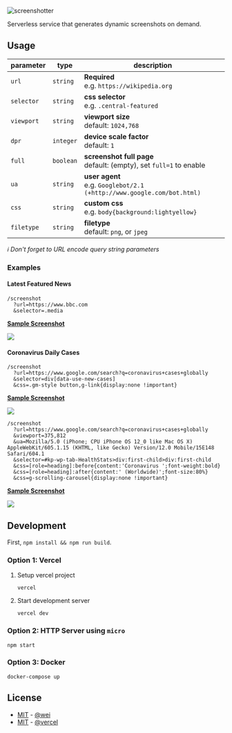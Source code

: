 ![screenshotter](https://socialify.git.ci/wei/screenshotter/png?description=1&pattern=Plus&stargazers=0&theme=Light)

Serverless service that generates dynamic screenshots on demand.


## Usage

| parameter | type | description |
| --------- | ---- | ----------- |
| `url` | `string` | **Required**<br/>e.g. `https://wikipedia.org` |
| `selector` | `string` | **css selector**<br/>e.g. `.central-featured` |
| `viewport` | `string` | **viewport size**<br/>default: `1024,768` |
| `dpr` | `integer` | **device scale factor**<br/>default: `1` |
| `full` | `boolean` | **screenshot full page**<br/>default: (empty), set `full=1` to enable |
| `ua` | `string` | **user agent**<br/>e.g. `Googlebot/2.1 (+http://www.google.com/bot.html)` |
| `css` | `string` | **custom css**<br/>e.g. `body{background:lightyellow}` |
| `filetype` | `string` | **filetype**<br/>default: `png`, or `jpeg` |

_ℹ️ Don't forget to URL encode query string parameters_

### Examples

#### Latest Featured News
```
/screenshot
  ?url=https://www.bbc.com
  &selector=.media
```
[**Sample Screenshot**](https://screenshotter.git.ci/screenshot?url=https://www.bbc.com&selector=.media)

![](https://screenshotter.git.ci/screenshot?url=https://www.bbc.com&selector=.media)


#### Coronavirus Daily Cases
```
/screenshot
  ?url=https://www.google.com/search?q=coronavirus+cases+globally
  &selector=div[data-use-new-cases]
  &css=.gm-style button,g-link{display:none !important}
```

[**Sample Screenshot**](https://screenshotter.git.ci/screenshot?url=https%3A%2F%2Fwww.google.com%2Fsearch%3Fq%3Dcoronavirus%2Bcases%2Bglobally&selector=div%5Bdata-use-new-cases%5D&css=.gm-style%20button%2Cg-link%7Bdisplay%3Anone%20!important%7D)

![](https://screenshotter.git.ci/screenshot?url=https%3A%2F%2Fwww.google.com%2Fsearch%3Fq%3Dcoronavirus%2Bcases%2Bglobally&selector=div%5Bdata-use-new-cases%5D&css=.gm-style%20button%2Cg-link%7Bdisplay%3Anone%20!important%7D)


```
/screenshot
  ?url=https://www.google.com/search?q=coronavirus+cases+globally
  &viewport=375,812
  &ua=Mozilla/5.0 (iPhone; CPU iPhone OS 12_0 like Mac OS X) AppleWebKit/605.1.15 (KHTML, like Gecko) Version/12.0 Mobile/15E148 Safari/604.1
  &selector=#kp-wp-tab-HealthStats>div:first-child>div:first-child
  &css=[role=heading]:before{content:'Coronavirus ';font-weight:bold}
  &css=[role=heading]:after{content:' (Worldwide)';font-size:80%}
  &css=g-scrolling-carousel{display:none !important}
```

[**Sample Screenshot**](https://screenshotter.git.ci/screenshot?url=https%3A%2F%2Fwww.google.com%2Fsearch%3Fq%3Dcoronavirus%2Bcases%2Bglobally&viewport=375,812&ua=Mozilla%2F5.0%20(iPhone%3B%20CPU%20iPhone%20OS%2012_0%20like%20Mac%20OS%20X)%20AppleWebKit%2F605.1.15%20(KHTML%2C%20like%20Gecko)%20Version%2F12.0%20Mobile%2F15E148%20Safari%2F604.1&selector=%23kp-wp-tab-HealthStats>div%3Afirst-child>div%3Afirst-child&css=%5Brole%3Dheading%5D%3Abefore%7Bcontent%3A%27Coronavirus%20%27%3Bfont-weight%3Abold%7D&css=%5Brole%3Dheading%5D%3Aafter%7Bcontent%3A%27%20(Worldwide)%27%3Bfont-size%3A80%25%7D&css=g-scrolling-carousel%7Bdisplay%3Anone%20!important%7D)

![](https://screenshotter.git.ci/screenshot?url=https%3A%2F%2Fwww.google.com%2Fsearch%3Fq%3Dcoronavirus%2Bcases%2Bglobally&viewport=375,812&ua=Mozilla%2F5.0%20(iPhone%3B%20CPU%20iPhone%20OS%2012_0%20like%20Mac%20OS%20X)%20AppleWebKit%2F605.1.15%20(KHTML%2C%20like%20Gecko)%20Version%2F12.0%20Mobile%2F15E148%20Safari%2F604.1&selector=%23kp-wp-tab-HealthStats>div%3Afirst-child>div%3Afirst-child&css=%5Brole%3Dheading%5D%3Abefore%7Bcontent%3A%27Coronavirus%20%27%3Bfont-weight%3Abold%7D&css=%5Brole%3Dheading%5D%3Aafter%7Bcontent%3A%27%20(Worldwide)%27%3Bfont-size%3A80%25%7D&css=g-scrolling-carousel%7Bdisplay%3Anone%20!important%7D)


## Development

First, `npm install && npm run build`.

### Option 1: Vercel

1. Setup vercel project

    ```
    vercel
    ```

1. Start development server

    ```
    vercel dev
    ```

### Option 2: HTTP Server using `micro`

```
npm start
```

### Option 3: Docker

```
docker-compose up
```


## License

- [MIT](https://wei.mit-license.org/) - [@wei](https://github.com/wei)
- [MIT](https://github.com/vercel/og-image/blob/main/LICENSE) - [@vercel](https://github.com/vercel)
